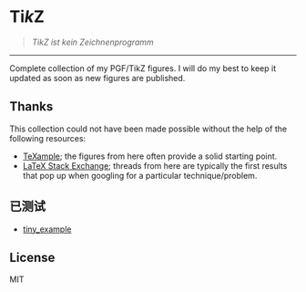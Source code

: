 # Ti*k*Z

> *TikZ ist kein Zeichnenprogramm*

---

Complete collection of my PGF/TikZ figures. I will do my best to keep it updated as soon as new figures are published.

## Thanks

This collection could not have been made possible without the help of the following resources:

* [TeXample](http://www.texample.net); the figures from here often provide a solid starting point.
* [LaTeX Stack Exchange](http://tex.stackexchange.com); threads from here are typically the first results that pop up when googling for a particular technique/problem.

## 已测试
* [tiny_example](./tiny_example)


## License

MIT
